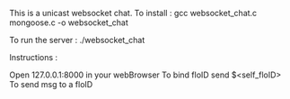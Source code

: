 This is a unicast websocket chat.
To install :
  gcc websocket_chat.c mongoose.c -o websocket_chat
  
 To run the server :
  ./websocket_chat
 
 Instructions :
 
Open 127.0.0.1:8000 in your webBrowser
To bind floID send 
  $<self_floID>
To send msg to a floID 
  <receiverfloID> <msg>
